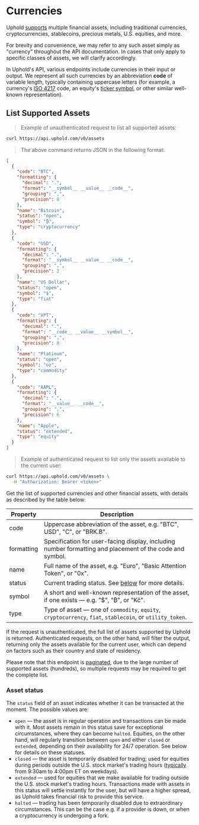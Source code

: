 # Currencies

Uphold [supports](https://uphold.com/en/transparency) multiple financial assets, including traditional currencies, cryptocurrencies, stablecoins, precious metals, U.S. equities, and more.

<aside class="notice">
  For brevity and convenience, we may refer to any such asset simply as "currency" throughout the API documentation.
  In cases that only apply to specific classes of assets, we will clarify accordingly.
</aside>

In Uphold's API, various endpoints include currencies in their input or output. We represent all such currencies by an abbreviation **code** of variable length, typically containing uppercase letters (for example, a currency's [ISO 4217](https://en.wikipedia.org/wiki/ISO_4217) code, an equity's [ticker symbol](https://en.wikipedia.org/wiki/Ticker_symbol), or other similar well-known representation).

## List Supported Assets

> Example of unauthenticated request to list all supported assets:

```bash
curl https://api.uphold.com/v0/assets
```

> The above command returns JSON in the following format:

```json
[
  {
    "code": "BTC",
    "formatting": {
      "decimal": ".",
      "format": "__symbol__ __value__ __code__",
      "grouping": ",",
      "precision": 8
    },
    "name": "Bitcoin",
    "status": "open",
    "symbol": "₿",
    "type": "cryptocurrency"
  },
  {
    "code": "USD",
    "formatting": {
      "decimal": ".",
      "format": "__symbol__ __value__ __code__",
      "grouping": ",",
      "precision": 2
    },
    "name": "US Dollar",
    "status": "open",
    "symbol": "$",
    "type": "fiat"
  },
  {
    "code": "XPT",
    "formatting": {
      "decimal": ".",
      "format": "__code__ __value__ __symbol__",
      "grouping": ",",
      "precision": 8
    },
    "name": "Platinum",
    "status": "open",
    "symbol": "oz",
    "type": "commodity"
  },
  {
    "code": "AAPL",
    "formatting": {
      "decimal": ".",
      "format": "__value__ __code__",
      "grouping": ",",
      "precision": 6
    },
    "name": "Apple",
    "status": "extended",
    "type": "equity"
  }
]
```

> Example of authenticated request to list only the assets available to the current user:

```bash
curl https://api.uphold.com/v0/assets \
  -H "Authorization: Bearer <token>"
```

Get the list of supported currencies and other financial assets, with details as described by the table below:

Property   | Description
---------- | --------------------------------------------------------------------------------------------------------
code       | Uppercase abbreviation of the asset, e.g. "BTC", USD", "C", or "BRK.B".
formatting | Specification for user-facing display, including number formatting and placement of the code and symbol.
name       | Full name of the asset, e.g. "Euro", "Basic Attention Token", or "0x".
status     | Current trading status. See [below](#asset-status) for more details.
symbol     | A short and well-known representation of the asset, if one exists — e.g. "$", "₿", or "Kč".
type       | Type of asset — one of `commodity`, `equity`, `cryptocurrency`, `fiat`, `stablecoin`, or `utility_token`.

If the request is unauthenticated, the full list of assets supported by Uphold is returned.
Authenticated requests, on the other hand, will filter the output, returning only the assets available for the current user, which can depend on factors such as their country and state of residency.

Please note that this endpoint is [paginated](#pagination), due to the large number of supported assets (hundreds), so multiple requests may be required to get the complete list.

### Asset status

The `status` field of an asset indicates whether it can be transacted at the moment.
The possible values are:

* `open` — the asset is in regular operation and transactions can be made with it.
  Most assets remain in this status save for exceptional circumstances, where they can become `halted`.
  Equities, on the other hand, will regularly transition between `open` and either `closed` or `extended`,
  depending on their availability for 24/7 operation. See below for details on these statuses.
* `closed` — the asset is temporarily disabled for trading;
  used for equities during periods outside the U.S. stock market's trading hours
  ([typically](https://www.nasdaq.com/stock-market-trading-hours-for-nasdaq) from 9:30am to 4:00pm ET on weekdays).
* `extended` — used for equities that we make available for trading outside the U.S. stock market's trading hours.
  Transactions made with assets in this status will settle instantly for the user,
  but will have a higher spread, as Uphold takes financial risk to provide this service.
* `halted` — trading has been temporarily disabled due to extraordinary circumstances.
  This can be the case e.g. if a provider is down, or when a cryptocurrency is undergoing a fork.
